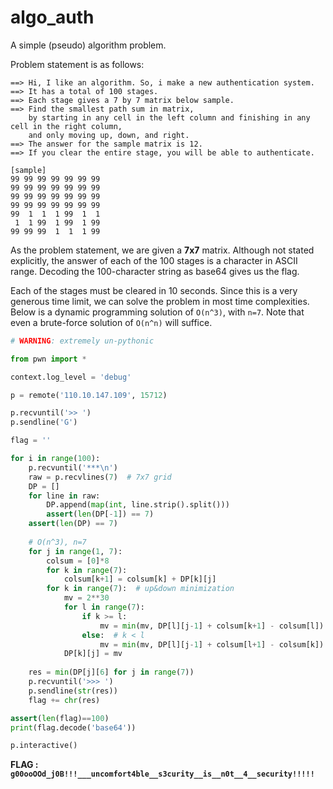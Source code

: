 algo_auth
=============

A simple (pseudo) algorithm problem.

Problem statement is as follows:
```
==> Hi, I like an algorithm. So, i make a new authentication system.
==> It has a total of 100 stages.
==> Each stage gives a 7 by 7 matrix below sample.
==> Find the smallest path sum in matrix, 
    by starting in any cell in the left column and finishing in any cell in the right column,
    and only moving up, down, and right.
==> The answer for the sample matrix is 12.
==> If you clear the entire stage, you will be able to authenticate.

[sample]
99 99 99 99 99 99 99
99 99 99 99 99 99 99
99 99 99 99 99 99 99
99 99 99 99 99 99 99
99  1  1  1 99  1  1
 1  1 99  1 99  1 99
99 99 99  1  1  1 99
```

As the problem statement, we are given a **7x7** matrix. Although not stated explicitly, the answer of each of the 100 stages is a character in ASCII range. Decoding the 100-character string as base64 gives us the flag.

Each of the stages must be cleared in 10 seconds. Since this is a very generous time limit, we can solve the problem in most time complexities. Below is a dynamic programming solution of `O(n^3)`, with `n=7`. Note that even a brute-force solution of `O(n^n)` will suffice.

```python
# WARNING: extremely un-pythonic

from pwn import *

context.log_level = 'debug'

p = remote('110.10.147.109', 15712)

p.recvuntil('>> ')
p.sendline('G')

flag = ''

for i in range(100):
    p.recvuntil('***\n')
    raw = p.recvlines(7)  # 7x7 grid
    DP = []
    for line in raw:
        DP.append(map(int, line.strip().split()))
        assert(len(DP[-1]) == 7)
    assert(len(DP) == 7)
    
    # O(n^3), n=7
    for j in range(1, 7):
        colsum = [0]*8
        for k in range(7):
            colsum[k+1] = colsum[k] + DP[k][j]
        for k in range(7):  # up&down minimization
            mv = 2**30
            for l in range(7):
                if k >= l:
                    mv = min(mv, DP[l][j-1] + colsum[k+1] - colsum[l])
                else:  # k < l
                    mv = min(mv, DP[l][j-1] + colsum[l+1] - colsum[k])
            DP[k][j] = mv
    
    res = min(DP[j][6] for j in range(7))
    p.recvuntil('>>> ')
    p.sendline(str(res))
    flag += chr(res)

assert(len(flag)==100)
print(flag.decode('base64'))

p.interactive()
```

**FLAG : `g00ooOOd_j0B!!!___uncomfort4ble__s3curity__is__n0t__4__security!!!!!`**